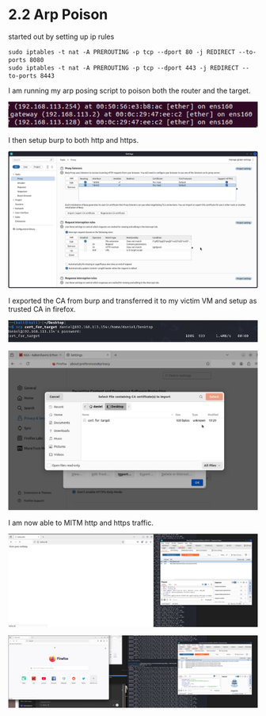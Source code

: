 # 2.2 Arp Poison

started out by setting up ip rules

```
sudo iptables -t nat -A PREROUTING -p tcp --dport 80 -j REDIRECT --to- ports 8080
sudo iptables -t nat -A PREROUTING -p tcp --dport 443 -j REDIRECT --to-ports 8443
```

I am running my arp posing script to poison both the router and the target.

![arp_table](arp_table.png)

I then setup burp to both http and https.

![burp_setup](burp_setup.png)

I exported the CA from burp and transferred it to my victim VM and setup as trusted CA in firefox.

![transfer_cert](transfer_cert.png)

![ca_setup](ca_setup.png)

I am now able to MITM http and https traffic.

![http](http.png)

![https](https.png)
